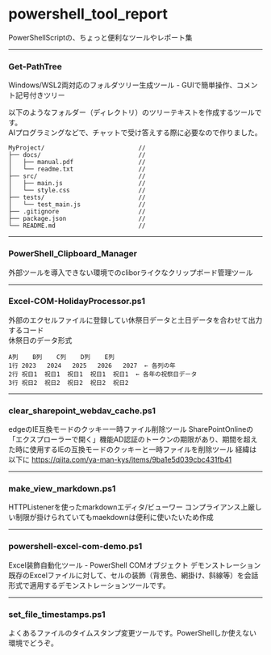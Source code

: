 
# powershell_tool_report
PowerShellScriptの、ちょっと便利なツールやレポート集  
<hr></hr>

### Get-PathTree
Windows/WSL2両対応のフォルダツリー生成ツール - GUIで簡単操作、コメント記号付きツリー

以下のようなフォルダー（ディレクトリ）のツリーテキストを作成するツールです。  
AIプログラミングなどで、チャットで受け答えする際に必要なので作りました。
```
MyProject/                          //
├── docs/                           //
│   ├── manual.pdf                  //
│   └── readme.txt                  //
├── src/                            //
│   ├── main.js                     //
│   └── style.css                   //
├── tests/                          //
│   └── test_main.js                //
├── .gitignore                      //
├── package.json                    //
└── README.md                       //
```
<hr></hr>

### PowerShell_Clipboard_Manager
外部ツールを導入できない環境でのcliborライクなクリップボード管理ツール
<hr></hr>

### Excel-COM-HolidayProcessor.ps1
外部のエクセルファイルに登録してい休祭日データと土日データを合わせて出力するコード  
休祭日のデータ形式
```
A列    B列    C列    D列    E列
1行 2023   2024   2025   2026   2027  ← 各列の年
2行 祝日1  祝日1  祝日1  祝日1  祝日1  ← 各年の祝祭日データ
3行 祝日2  祝日2  祝日2  祝日2  祝日2
```
<hr></hr>

### clear_sharepoint_webdav_cache.ps1
edgeのIE互換モードのクッキー一時ファイル削除ツール
SharePointOnlineの「エクスプローラーで開く」機能AD認証のトークンの期限があり、期間を超えた時に使用するIEの互換モードのクッキーと一時ファイルを削除ツール
経緯は以下に
https://qiita.com/ya-man-kys/items/9ba1e5d039cbc431fb41
<hr></hr>

### make_view_markdown.ps1
HTTPListenerを使ったmarkdownエディタ/ビューワー
コンプライアンス上厳しい制限が掛けられていてもmaekdownは便利に使いたいため作成
<hr></hr>

### powershell-excel-com-demo.ps1
Excel装飾自動化ツール - PowerShell COMオブジェクト デモンストレーション  
既存のExcelファイルに対して、セルの装飾（背景色、網掛け、斜線等）を会話形式で適用するデモンストレーションツールです。
<hr></hr>

### set_file_timestamps.ps1
よくあるファイルのタイムスタンプ変更ツールです。PowerShellしか使えない環境でどうぞ。
